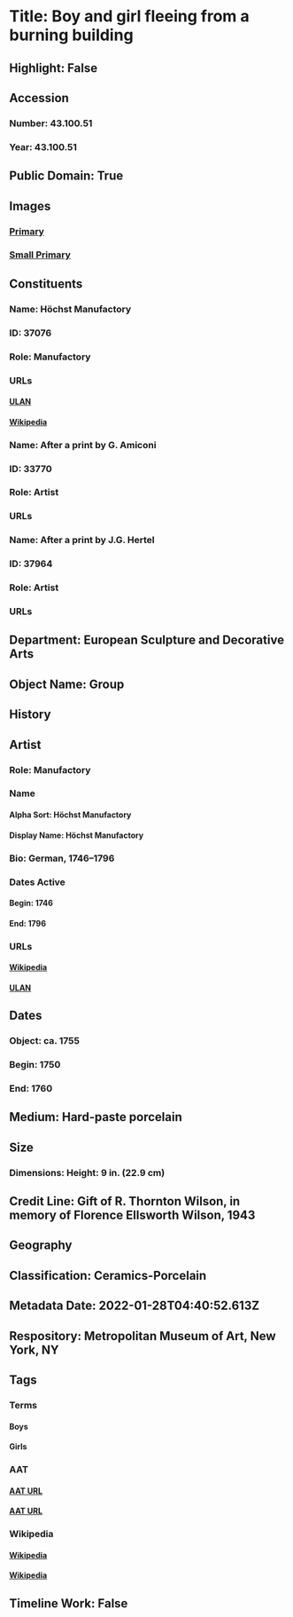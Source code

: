 # Title: Boy and girl fleeing from a burning building
## Highlight: False
## Accession
### Number: 43.100.51
### Year: 43.100.51
## Public Domain: True
## Images
### [Primary](https://images.metmuseum.org/CRDImages/es/original/130816.jpg)
### [Small Primary](https://images.metmuseum.org/CRDImages/es/web-large/130816.jpg)
## Constituents
### Name: Höchst Manufactory
### ID: 37076
### Role: Manufactory
### URLs
#### [ULAN](http://vocab.getty.edu/page/ulan/500331057)
#### [Wikipedia](https://www.wikidata.org/wiki/Q97105166)
### Name: After a print by G. Amiconi
### ID: 33770
### Role: Artist
### URLs
### Name: After a print by J.G. Hertel
### ID: 37964
### Role: Artist
### URLs
## Department: European Sculpture and Decorative Arts
## Object Name: Group
## History
## Artist
### Role: Manufactory
### Name
#### Alpha Sort: Höchst Manufactory
#### Display Name: Höchst Manufactory
### Bio: German, 1746–1796
### Dates Active
#### Begin: 1746
#### End: 1796
### URLs
#### [Wikipedia](https://www.wikidata.org/wiki/Q97105166)
#### [ULAN](http://vocab.getty.edu/page/ulan/500331057)
## Dates
### Object: ca. 1755
### Begin: 1750
### End: 1760
## Medium: Hard-paste porcelain
## Size
### Dimensions: Height: 9 in. (22.9 cm)
## Credit Line: Gift of R. Thornton Wilson, in memory of Florence Ellsworth Wilson, 1943
## Geography
## Classification: Ceramics-Porcelain
## Metadata Date: 2022-01-28T04:40:52.613Z
## Respository: Metropolitan Museum of Art, New York, NY
## Tags
### Terms
#### Boys
#### Girls
### AAT
#### [AAT URL](http://vocab.getty.edu/page/aat/300247598)
#### [AAT URL](http://vocab.getty.edu/page/aat/300247581)
### Wikipedia
#### [Wikipedia]()
#### [Wikipedia]()
## Timeline Work: False